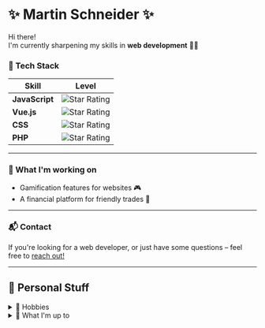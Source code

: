 # ✨ Martin Schneider ✨

Hi there!  
I'm currently sharpening my skills in **web development** 🧙‍♂️

### 🚀 Tech Stack

|  Skill           |  Level                                                          | 
| ---------------- | --------------------------------------------------------------- | 
| **JavaScript**   | ![Star Rating](https://starrating-beta.vercel.app/5.0/?size=17) |
| **Vue.js**       | ![Star Rating](https://starrating-beta.vercel.app/4.0/?size=17) |
| **CSS**          | ![Star Rating](https://starrating-beta.vercel.app/4.0/?size=17) |
| **PHP**          | ![Star Rating](https://starrating-beta.vercel.app/2.0/?size=17) |
---

### 💼 What I'm working on

- Gamification features for websites 🎮  
- A financial platform for friendly trades 💸

---

### 📬 Contact

If you're looking for a web developer, or just have some questions – feel free to [reach out!](mailto:schnmart@hotmail.de)

---

## 🎯 Personal Stuff

<details>
<summary>🎾 Hobbies</summary>

- Volleyball  
- Gaming  
- Swimming  
</details>

<details>
<summary>🧠 What I'm up to</summary>

- 🌱 Learning more about web development and modern frontend techniques  
</details>
